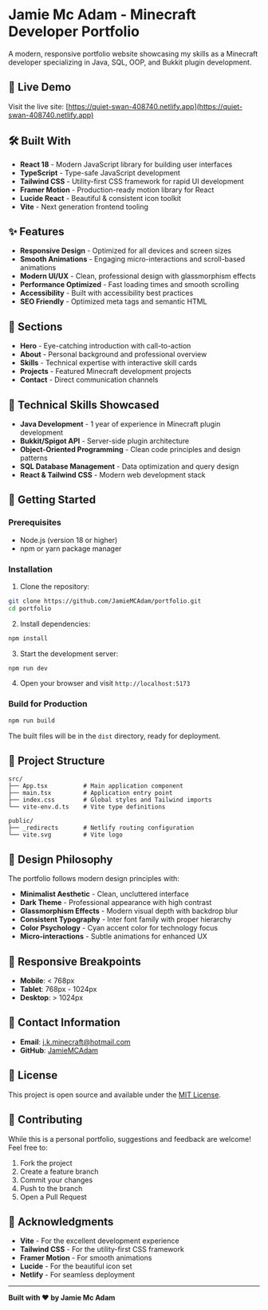 # Jamie Mc Adam - Minecraft Developer Portfolio

A modern, responsive portfolio website showcasing my skills as a Minecraft developer specializing in Java, SQL, OOP, and Bukkit plugin development.

## 🚀 Live Demo

Visit the live site: [https://quiet-swan-408740.netlify.app](https://quiet-swan-408740.netlify.app)

## 🛠️ Built With

- **React 18** - Modern JavaScript library for building user interfaces
- **TypeScript** - Type-safe JavaScript development
- **Tailwind CSS** - Utility-first CSS framework for rapid UI development
- **Framer Motion** - Production-ready motion library for React
- **Lucide React** - Beautiful & consistent icon toolkit
- **Vite** - Next generation frontend tooling

## ✨ Features

- **Responsive Design** - Optimized for all devices and screen sizes
- **Smooth Animations** - Engaging micro-interactions and scroll-based animations
- **Modern UI/UX** - Clean, professional design with glassmorphism effects
- **Performance Optimized** - Fast loading times and smooth scrolling
- **Accessibility** - Built with accessibility best practices
- **SEO Friendly** - Optimized meta tags and semantic HTML

## 🎯 Sections

- **Hero** - Eye-catching introduction with call-to-action
- **About** - Personal background and professional overview
- **Skills** - Technical expertise with interactive skill cards
- **Projects** - Featured Minecraft development projects
- **Contact** - Direct communication channels

## 🔧 Technical Skills Showcased

- **Java Development** - 1 year of experience in Minecraft plugin development
- **Bukkit/Spigot API** - Server-side plugin architecture
- **Object-Oriented Programming** - Clean code principles and design patterns
- **SQL Database Management** - Data optimization and query design
- **React & Tailwind CSS** - Modern web development stack

## 🚀 Getting Started

### Prerequisites

- Node.js (version 18 or higher)
- npm or yarn package manager

### Installation

1. Clone the repository:
```bash
git clone https://github.com/JamieMCAdam/portfolio.git
cd portfolio
```

2. Install dependencies:
```bash
npm install
```

3. Start the development server:
```bash
npm run dev
```

4. Open your browser and visit `http://localhost:5173`

### Build for Production

```bash
npm run build
```

The built files will be in the `dist` directory, ready for deployment.

## 📁 Project Structure

```
src/
├── App.tsx          # Main application component
├── main.tsx         # Application entry point
├── index.css        # Global styles and Tailwind imports
└── vite-env.d.ts    # Vite type definitions

public/
├── _redirects       # Netlify routing configuration
└── vite.svg         # Vite logo

```

## 🎨 Design Philosophy

The portfolio follows modern design principles with:

- **Minimalist Aesthetic** - Clean, uncluttered interface
- **Dark Theme** - Professional appearance with high contrast
- **Glassmorphism Effects** - Modern visual depth with backdrop blur
- **Consistent Typography** - Inter font family with proper hierarchy
- **Color Psychology** - Cyan accent color for technology focus
- **Micro-interactions** - Subtle animations for enhanced UX

## 📱 Responsive Breakpoints

- **Mobile**: < 768px
- **Tablet**: 768px - 1024px
- **Desktop**: > 1024px

## 🔗 Contact Information

- **Email**: j.k.minecraft@hotmail.com
- **GitHub**: [JamieMCAdam](https://github.com/JamieMCAdam)

## 📄 License

This project is open source and available under the [MIT License](LICENSE).

## 🤝 Contributing

While this is a personal portfolio, suggestions and feedback are welcome! Feel free to:

1. Fork the project
2. Create a feature branch
3. Commit your changes
4. Push to the branch
5. Open a Pull Request

## 🙏 Acknowledgments

- **Vite** - For the excellent development experience
- **Tailwind CSS** - For the utility-first CSS framework
- **Framer Motion** - For smooth animations
- **Lucide** - For the beautiful icon set
- **Netlify** - For seamless deployment

---

**Built with ❤️ by Jamie Mc Adam**
